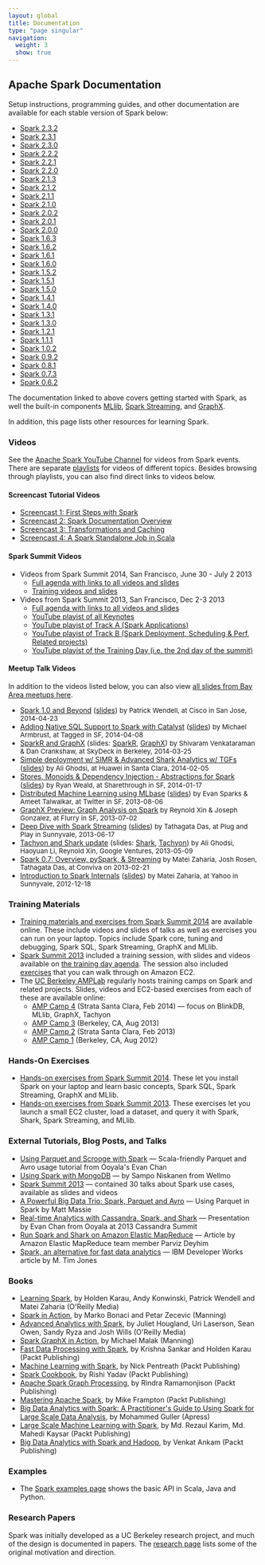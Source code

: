 ```yaml
---
layout: global
title: Documentation
type: "page singular"
navigation:
  weight: 3
  show: true
---
```


<h2>Apache Spark Documentation</h2>

<p>Setup instructions, programming guides, and other documentation are available for each stable version of Spark below:</p>

<ul>
  <li><a href="{{site.baseurl}}/docs/2.3.2/">Spark 2.3.2</a></li>
  <li><a href="{{site.baseurl}}/docs/2.3.1/">Spark 2.3.1</a></li>
  <li><a href="{{site.baseurl}}/docs/2.3.0/">Spark 2.3.0</a></li>
  <li><a href="{{site.baseurl}}/docs/2.2.2/">Spark 2.2.2</a></li>
  <li><a href="{{site.baseurl}}/docs/2.2.1/">Spark 2.2.1</a></li>
  <li><a href="{{site.baseurl}}/docs/2.2.0/">Spark 2.2.0</a></li>
  <li><a href="{{site.baseurl}}/docs/2.1.3/">Spark 2.1.3</a></li>
  <li><a href="{{site.baseurl}}/docs/2.1.2/">Spark 2.1.2</a></li>
  <li><a href="{{site.baseurl}}/docs/2.1.1/">Spark 2.1.1</a></li>
  <li><a href="{{site.baseurl}}/docs/2.1.0/">Spark 2.1.0</a></li>
  <li><a href="{{site.baseurl}}/docs/2.0.2/">Spark 2.0.2</a></li>
  <li><a href="{{site.baseurl}}/docs/2.0.1/">Spark 2.0.1</a></li>
  <li><a href="{{site.baseurl}}/docs/2.0.0/">Spark 2.0.0</a></li>
  <li><a href="{{site.baseurl}}/docs/1.6.3/">Spark 1.6.3</a></li>
  <li><a href="{{site.baseurl}}/docs/1.6.2/">Spark 1.6.2</a></li>
  <li><a href="{{site.baseurl}}/docs/1.6.1/">Spark 1.6.1</a></li>
  <li><a href="{{site.baseurl}}/docs/1.6.0/">Spark 1.6.0</a></li>
  <li><a href="{{site.baseurl}}/docs/1.5.2/">Spark 1.5.2</a></li>
  <li><a href="{{site.baseurl}}/docs/1.5.1/">Spark 1.5.1</a></li>
  <li><a href="{{site.baseurl}}/docs/1.5.0/">Spark 1.5.0</a></li>
  <li><a href="{{site.baseurl}}/docs/1.4.1/">Spark 1.4.1</a></li>
  <li><a href="{{site.baseurl}}/docs/1.4.0/">Spark 1.4.0</a></li>
  <li><a href="{{site.baseurl}}/docs/1.3.1/">Spark 1.3.1</a></li>
  <li><a href="{{site.baseurl}}/docs/1.3.0/">Spark 1.3.0</a></li>
  <li><a href="{{site.baseurl}}/docs/1.2.1/">Spark 1.2.1</a></li>
  <li><a href="{{site.baseurl}}/docs/1.1.1/">Spark 1.1.1</a></li>
  <li><a href="{{site.baseurl}}/docs/1.0.2/">Spark 1.0.2</a></li>
  <li><a href="{{site.baseurl}}/docs/0.9.2/">Spark 0.9.2</a></li>
  <li><a href="{{site.baseurl}}/docs/0.8.1/">Spark 0.8.1</a></li>
  <li><a href="{{site.baseurl}}/docs/0.7.3/">Spark 0.7.3</a></li>
  <li><a href="{{site.baseurl}}/docs/0.6.2/">Spark 0.6.2</a></li>
</ul>

<!--
<p>Documentation for preview releases:</p>

<ul>
  <li><a href="{{site.baseurl}}/docs/2.0.0-preview/">Spark 2.0.0 preview</a></li>
</ul>
-->

<p>The documentation linked to above covers getting started with Spark, as well the built-in components <a href="{{site.baseurl}}/docs/latest/mllib-guide.html">MLlib</a>,
<a href="{{site.baseurl}}/docs/latest/streaming-programming-guide.html">Spark Streaming</a>, and <a href="{{site.baseurl}}/docs/latest/graphx-guide.html">GraphX</a>.</p>

<p>In addition, this page lists other resources for learning Spark.</p>

<h3>Videos</h3>
See the <a href="https://www.youtube.com/channel/UCRzsq7k4-kT-h3TDUBQ82-w">Apache Spark YouTube Channel</a> for videos from Spark events. There are separate <a href="https://www.youtube.com/channel/UCRzsq7k4-kT-h3TDUBQ82-w/playlists">playlists</a> for videos of different topics. Besides browsing through playlists, you can also find direct links to videos below.

<h4>Screencast Tutorial Videos</h4>
<ul>
  <li><a href="{{site.baseurl}}/screencasts/1-first-steps-with-spark.html">Screencast 1: First Steps with Spark</a></li>
  <li><a href="{{site.baseurl}}/screencasts/2-spark-documentation-overview.html">Screencast 2: Spark Documentation Overview</a></li>
<li><a href="{{site.baseurl}}/screencasts/3-transformations-and-caching.html">Screencast 3: Transformations and Caching</a></li>
<li><a href="{{site.baseurl}}/screencasts/4-a-standalone-job-in-spark.html">Screencast 4: A Spark Standalone Job in Scala</a></li>

</ul>

<h4>Spark Summit Videos</h4>
<ul>
  <li>Videos from Spark Summit 2014, San Francisco, June 30 - July 2 2013
    <ul>
      <li><a href="https://spark-summit.org/2014/agenda">Full agenda with links to all videos and slides</a></li>
      <li><a href="https://spark-summit.org/2014/training">Training videos and slides</a></li>
    </ul>
  </li>
  <li>Videos from Spark Summit 2013, San Francisco, Dec 2-3 2013
    <ul>
      <li><a href="https://spark-summit.org/2013#agendapluginwidget-4">Full agenda with links to all videos and slides</a></li>
      <li><a href="https://www.youtube.com/playlist?list=PL-x35fyliRwjXj33QvAXN0Vlx0gc6u0je">YouTube playist of all Keynotes</a></li>
      <li><a href="https://www.youtube.com/playlist?list=PL-x35fyliRwiNcKwIkDEQZBejiqxEJ79U">YouTube playist of Track A (Spark Applications)</a></li>
      <li><a href="https://www.youtube.com/playlist?list=PL-x35fyliRwiNcKwIkDEQZBejiqxEJ79U">YouTube playist of Track B (Spark Deployment, Scheduling & Perf, Related projects)</a></li>
      <li><a href="https://www.youtube.com/playlist?list=PL-x35fyliRwjR1Umntxz52zv3EcKpbzCp">YouTube playist of the Training Day (i.e. the 2nd day of the summit)</a></li>
    </ul>
  </li>
</ul>

<h4><a name="meetup-videos"></a>Meetup Talk Videos</h4>
In addition to the videos listed below, you can also view <a href="http://www.meetup.com/spark-users/files/">all slides from Bay Area meetups here</a>.
<style type="text/css">
  .video-meta-info {
    font-size: 0.95em;
  }
</style>
<ul>
  <li><a href="https://www.youtube.com/watch?v=NUQ-8to2XAk&list=PL-x35fyliRwiP3YteXbnhk0QGOtYLBT3a">Spark 1.0 and Beyond</a> (<a href="http://files.meetup.com/3138542/Spark%201.0%20Meetup.ppt">slides</a>) <span class="video-meta-info">by Patrick Wendell, at Cisco in San Jose, 2014-04-23</span></li>

  <li><a href="https://www.youtube.com/watch?v=ju2OQEXqONU&list=PL-x35fyliRwiP3YteXbnhk0QGOtYLBT3a">Adding Native SQL Support to Spark with Catalyst</a> (<a href="http://files.meetup.com/3138542/Spark%20SQL%20Meetup%20-%204-8-2012.pdf">slides</a>) <span class="video-meta-info">by Michael Armbrust, at Tagged in SF, 2014-04-08</span></li>

  <li><a href="https://www.youtube.com/watch?v=MY0NkZY_tJw&list=PL-x35fyliRwiP3YteXbnhk0QGOtYLBT3a">SparkR and GraphX</a> (slides: <a href="http://files.meetup.com/3138542/SparkR-meetup.pdf">SparkR</a>, <a href="http://files.meetup.com/3138542/graphx%40spark_meetup03_2014.pdf">GraphX</a>) <span class="video-meta-info">by Shivaram Venkataraman &amp; Dan Crankshaw, at SkyDeck in Berkeley, 2014-03-25</span></li>

  <li><a href="https://www.youtube.com/watch?v=5niXiiEX5pE&list=PL-x35fyliRwiP3YteXbnhk0QGOtYLBT3a">Simple deployment w/ SIMR &amp; Advanced Shark Analytics w/ TGFs</a> (<a href="http://files.meetup.com/3138542/tgf.pptx">slides</a>) <span class="video-meta-info">by Ali Ghodsi, at Huawei in Santa Clara, 2014-02-05</span></li>

  <li><a href="https://www.youtube.com/watch?v=C7gWtxelYNM&list=PL-x35fyliRwiP3YteXbnhk0QGOtYLBT3a">Stores, Monoids &amp; Dependency Injection - Abstractions for Spark</a> (<a href="http://files.meetup.com/3138542/Abstractions%20for%20spark%20streaming%20-%20spark%20meetup%20presentation.pdf">slides</a>) <span class="video-meta-info">by Ryan Weald, at Sharethrough in SF, 2014-01-17</span></li>

  <li><a href="https://www.youtube.com/watch?v=IxDnF_X4M-8">Distributed Machine Learning using MLbase</a> (<a href="http://files.meetup.com/3138542/sparkmeetup_8_6_13_final_reduced.pdf">slides</a>) <span class="video-meta-info">by Evan Sparks &amp; Ameet Talwalkar, at Twitter in SF, 2013-08-06</span></li>

  <li><a href="https://www.youtube.com/watch?v=vJQ2RZj9hqs">GraphX Preview: Graph Analysis on Spark</a> <span class="video-meta-info">by Reynold Xin &amp; Joseph Gonzalez, at Flurry in SF, 2013-07-02</span></li>

  <li><a href="https://www.youtube.com/watch?v=D1knCQZQQnw">Deep Dive with Spark Streaming</a> (<a href="http://www.slideshare.net/spark-project/deep-divewithsparkstreaming-tathagatadassparkmeetup20130617">slides</a>) <span class="video-meta-info">by Tathagata Das, at Plug and Play in Sunnyvale, 2013-06-17</span></li>

  <li><a href="https://www.youtube.com/watch?v=cAZ624-69PQ">Tachyon and Shark update</a> (slides: <a href="http://files.meetup.com/3138542/2013-05-09%20Shark%20%40%20Spark%20Meetup.pdf">Shark</a>, <a href="http://files.meetup.com/3138542/Tachyon_2013-05-09_Spark_Meetup.pdf">Tachyon</a>) <span class="video-meta-info">by Ali Ghodsi, Haoyuan Li, Reynold Xin, Google Ventures, 2013-05-09</span></li>

  <li><a href="https://www.youtube.com/playlist?list=PLxwbieuTaYXmWTBovyyw2NibPfUaJk-h4">Spark 0.7: Overview, pySpark, &amp; Streaming</a> <span class="video-meta-info">by Matei Zaharia, Josh Rosen, Tathagata Das, at Conviva on 2013-02-21</span></li>

  <li><a href="https://www.youtube.com/watch?v=49Hr5xZyTEA">Introduction to Spark Internals</a> (<a href="http://files.meetup.com/3138542/dev-meetup-dec-2012.pptx">slides</a>) <span class="video-meta-info">by Matei Zaharia, at Yahoo in Sunnyvale, 2012-12-18</span></li>




</ul>


<a name="summit"></a>
<h3>Training Materials</h3>
<ul>
  <li><a href="https://spark-summit.org/2014/training">Training materials and exercises from Spark Summit 2014</a> are available online. These include videos and slides of talks as well as exercises you can run on your laptop. Topics include Spark core, tuning and debugging, Spark SQL, Spark Streaming, GraphX and MLlib.</li>
  <li><a href="https://spark-summit.org/2013">Spark Summit 2013</a> included a training session, with slides and videos available on <a href="https://spark-summit.org/summit-2013/#agendapluginwidget-5">the training day agenda</a>.
    The session also included <a href="https://spark-summit.org/2013/exercises/">exercises</a> that you can walk through on Amazon EC2.</li>
  <li>The <a href="https://amplab.cs.berkeley.edu/">UC Berkeley AMPLab</a> regularly hosts training camps on Spark and related projects.
Slides, videos and EC2-based exercises from each of these are available online:
<ul>
    <li><a href="http://ampcamp.berkeley.edu/4/">AMP Camp 4</a> (Strata Santa Clara, Feb 2014) &mdash; focus on BlinkDB, MLlib, GraphX, Tachyon</li>
    <li><a href="http://ampcamp.berkeley.edu/3/">AMP Camp 3</a> (Berkeley, CA, Aug 2013)</li>
    <li><a href="http://ampcamp.berkeley.edu/amp-camp-two-strata-2013/">AMP Camp 2</a> (Strata Santa Clara, Feb 2013)</li>
    <li><a href="http://ampcamp.berkeley.edu/agenda-2012/">AMP Camp 1</a> (Berkeley, CA, Aug 2012)</li>
    </ul>
  </li>
</ul>


<h3>Hands-On Exercises</h3>

<ul>
  <li><a href="https://spark-summit.org/2014/training">Hands-on exercises from Spark Summit 2014</a>. These let you install Spark on your laptop and learn basic concepts, Spark SQL, Spark Streaming, GraphX and MLlib.</li>
  <li><a href="https://spark-summit.org/2013/exercises/">Hands-on exercises from Spark Summit 2013</a>. These exercises let you launch a small EC2 cluster, load a dataset, and query it with Spark, Shark, Spark Streaming, and MLlib.</li>
</ul>

<h3>External Tutorials, Blog Posts, and Talks</h3>

<ul>
  <li><a href="http://engineering.ooyala.com/blog/using-parquet-and-scrooge-spark">Using Parquet and Scrooge with Spark</a> &mdash; Scala-friendly Parquet and Avro usage tutorial from Ooyala's Evan Chan</li>
  <li><a href="http://codeforhire.com/2014/02/18/using-spark-with-mongodb/">Using Spark with MongoDB</a> &mdash; by Sampo Niskanen from Wellmo</li>
  <li><a href="https://spark-summit.org/2013">Spark Summit 2013</a> &mdash; contained 30 talks about Spark use cases, available as slides and videos</li>
  <li><a href="http://zenfractal.com/2013/08/21/a-powerful-big-data-trio/">A Powerful Big Data Trio: Spark, Parquet and Avro</a> &mdash; Using Parquet in Spark by Matt Massie</li>
  <li><a href="http://www.slideshare.net/EvanChan2/cassandra2013-spark-talk-final">Real-time Analytics with Cassandra, Spark, and Shark</a> &mdash; Presentation by Evan Chan from Ooyala at 2013 Cassandra Summit</li>
  <li><a href="http://aws.amazon.com/articles/Elastic-MapReduce/4926593393724923">Run Spark and Shark on Amazon Elastic MapReduce</a> &mdash; Article by Amazon Elastic MapReduce team member Parviz Deyhim</li>
  <li><a href="http://www.ibm.com/developerworks/library/os-spark/">Spark, an alternative for fast data analytics</a> &mdash; IBM Developer Works article by M. Tim Jones</li>
</ul>

<h3>Books</h3>
<ul>
  <li><a href="http://shop.oreilly.com/product/0636920028512.do">Learning Spark</a>, by Holden Karau, Andy Konwinski, Patrick Wendell and Matei Zaharia (O'Reilly Media)</li>
  <li><a href="http://www.manning.com/bonaci/">Spark in Action</a>, by Marko Bonaci and Petar Zecevic (Manning)</li>
  <li><a href="http://shop.oreilly.com/product/0636920035091.do">Advanced Analytics with Spark</a>, by Juliet Hougland, Uri Laserson, Sean Owen, Sandy Ryza and Josh Wills (O'Reilly Media)</li>
  <li><a href="http://manning.com/malak/">Spark GraphX in Action</a>, by Michael Malak (Manning)</li>
  <li><a href="https://www.packtpub.com/big-data-and-business-intelligence/fast-data-processing-spark-second-edition">Fast Data Processing with Spark</a>, by Krishna Sankar and Holden Karau (Packt Publishing)</li>
  <li><a href="https://www.packtpub.com/big-data-and-business-intelligence/machine-learning-spark">Machine Learning with Spark</a>, by Nick Pentreath (Packt Publishing)</li>
  <li><a href="https://www.packtpub.com/big-data-and-business-intelligence/spark-cookbook">Spark Cookbook</a>, by Rishi Yadav (Packt Publishing)</li>
  <li><a href="https://www.packtpub.com/big-data-and-business-intelligence/apache-spark-graph-processing">Apache Spark Graph Processing</a>, by Rindra Ramamonjison (Packt Publishing)</li>
  <li><a href="https://www.packtpub.com/big-data-and-business-intelligence/mastering-apache-spark">Mastering Apache Spark</a>, by Mike Frampton (Packt Publishing)</li>
  <li><a href="http://www.apress.com/9781484209653">Big Data Analytics with Spark: A Practitioner's Guide to Using Spark for Large Scale Data Analysis</a>, by Mohammed Guller (Apress)</li>
  <li><a href="https://www.packtpub.com/big-data-and-business-intelligence/large-scale-machine-learning-spark">Large Scale Machine Learning with Spark</a>, by Md. Rezaul Karim, Md. Mahedi Kaysar (Packt Publishing)</li>
  <li><a href="https://www.packtpub.com/big-data-and-business-intelligence/big-data-analytics">Big Data Analytics with Spark and Hadoop</a>, by Venkat Ankam (Packt Publishing)</li>
</ul>

<h3>Examples</h3>

<ul>
  <li>The <a href="{{site.baseurl}}/examples.html">Spark examples page</a> shows the basic API in Scala, Java and Python.</li>
</ul>

<h3>Research Papers</h3>

<p>
Spark was initially developed as a UC Berkeley research project, and much of the design is documented in papers.
The <a href="{{site.baseurl}}/research.html">research page</a> lists some of the original motivation and direction.
</p>
